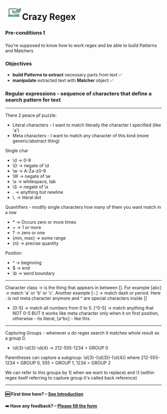 # <img src="https://raw.githubusercontent.com/bobocode-projects/resources/master/image/logo_transparent_background.png" height=50/>Crazy Regex

### Pre-conditions ❗
You're supposed to know how to work regex and be able to build Patterns and Matchers

### Objectives
* **build Patterns to extract** necessary parts from text ✅
* **manipulate** extracted text with **Matcher** object ✅

### Regular expressions - sequence of characters that define a search pattern for text

---

There 2 peace pf puzzle:
* Literal characters - I want to match literally the character I specified (like 'a')
* Meta characters - I want to match any character of this kind (more generic/abstract thing)

Single char

* \\d -> 0-9                  
* \\D -> negate of \\d             
* \\w -> A-Za-z0-9        
* \\W -> negate of \\w                           
* \\s -> whitespace, tab  
* \\S -> negate of \\s                         
* .  -> anything but newline              
* \\. -> literal dot                       


Quantifiers - modify single characters how many of them you want match in a row
* \* -> Occurs zero or more times           
* \+ -> 1 or more                           
* ? -> zero or one                         
* {min, max} -> some range
* {n} -> precise quantity


Position
*   ^  -> beginning
*   $  -> end
*  \\b -> word boundary 

---

Character class -> is the thing that appears in between []. For example [abc] -> match 'a' or 'b' or 'c'.
Another example [-.] -> match dash or period. Here . is not meta character anymore and ^ are special characters inside []
* [0-5] -> match all numbers  from 0 to 5. [^0-5] -> match anything that NOT 0-5
BUT it works like meta character only when it on first position, otherwise - its literal, [a^bc] - like this

---

Capturing Groups - whenever u do regex search it matches whole result as a group 0.
* \\d{3}-\\d{3}-\\d{4}  ->  212-555-1234 = GROUP 0

Parentheses can capture a subgroup:
\\d{3}-(\\d{3})-(\\d{4}) where 212-555-1234 = GROUP 0, 555 = GROUP 1, 1234 = GROUP 2

We can refer to this groups by $1 ($ when we want to replace) and \1 (within regex itself referring to capture group 
it's called back reference)

---

#### 🆕 First time here? – [See Introduction](https://github.com/bobocode-projects/java-fundamentals-course/tree/main/0-0-intro#introduction)
#### ➡️ Have any feedback? – [Please fill the form ](https://forms.gle/jhXEAzG4TB81S43CA)



